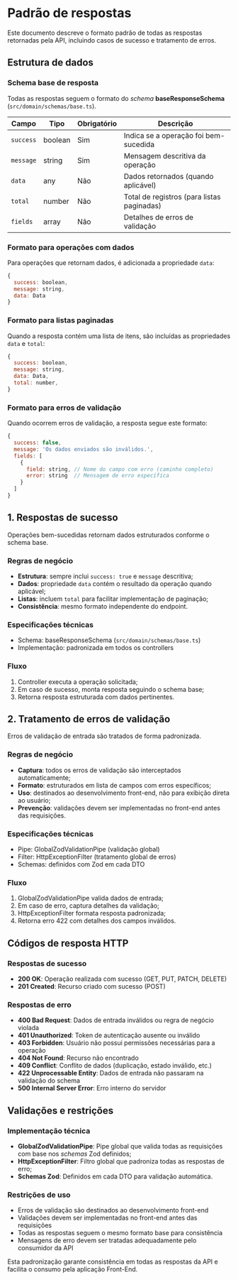 # Padrão de respostas

Este documento descreve o formato padrão de todas as respostas retornadas pela API, incluindo casos de sucesso e tratamento de erros.

## Estrutura de dados

### Schema base de resposta

Todas as respostas seguem o formato do _schema_ **baseResponseSchema** (`src/domain/schemas/base.ts`).

| Campo     | Tipo    | Obrigatório | Descrição                                  |
| --------- | ------- | ----------- | ------------------------------------------ |
| `success` | boolean | Sim         | Indica se a operação foi bem-sucedida      |
| `message` | string  | Sim         | Mensagem descritiva da operação            |
| `data`    | any     | Não         | Dados retornados (quando aplicável)        |
| `total`   | number  | Não         | Total de registros (para listas paginadas) |
| `fields`  | array   | Não         | Detalhes de erros de validação             |

### Formato para operações com dados

Para operações que retornam dados, é adicionada a propriedade `data`:

```js
{
  success: boolean,
  message: string,
  data: Data
}
```

### Formato para listas paginadas

Quando a resposta contém uma lista de itens, são incluídas as propriedades `data` e `total`:

```js
{
  success: boolean,
  message: string,
  data: Data,
  total: number,
}
```

### Formato para erros de validação

Quando ocorrem erros de validação, a resposta segue este formato:

```js
{
  success: false,
  message: 'Os dados enviados são inválidos.',
  fields: [
    {
      field: string, // Nome do campo com erro (caminho completo)
      error: string  // Mensagem de erro específica
    }
  ]
}
```

## 1. Respostas de sucesso

Operações bem-sucedidas retornam dados estruturados conforme o schema base.

### Regras de negócio

- **Estrutura**: sempre inclui `success: true` e `message` descritiva;
- **Dados**: propriedade `data` contém o resultado da operação quando aplicável;
- **Listas**: incluem `total` para facilitar implementação de paginação;
- **Consistência**: mesmo formato independente do endpoint.

### Especificações técnicas

- Schema: baseResponseSchema (`src/domain/schemas/base.ts`)
- Implementação: padronizada em todos os controllers

### Fluxo

1. Controller executa a operação solicitada;
2. Em caso de sucesso, monta resposta seguindo o schema base;
3. Retorna resposta estruturada com dados pertinentes.

## 2. Tratamento de erros de validação

Erros de validação de entrada são tratados de forma padronizada.

### Regras de negócio

- **Captura**: todos os erros de validação são interceptados automaticamente;
- **Formato**: estruturados em lista de campos com erros específicos;
- **Uso**: destinados ao desenvolvimento front-end, não para exibição direta ao usuário;
- **Prevenção**: validações devem ser implementadas no front-end antes das requisições.

### Especificações técnicas

- Pipe: GlobalZodValidationPipe (validação global)
- Filter: HttpExceptionFilter (tratamento global de erros)
- Schemas: definidos com Zod em cada DTO

### Fluxo

1. GlobalZodValidationPipe valida dados de entrada;
2. Em caso de erro, captura detalhes da validação;
3. HttpExceptionFilter formata resposta padronizada;
4. Retorna erro 422 com detalhes dos campos inválidos.

## Códigos de resposta HTTP

### Respostas de sucesso

- **200 OK**: Operação realizada com sucesso (GET, PUT, PATCH, DELETE)
- **201 Created**: Recurso criado com sucesso (POST)

### Respostas de erro

- **400 Bad Request**: Dados de entrada inválidos ou regra de negócio violada
- **401 Unauthorized**: Token de autenticação ausente ou inválido
- **403 Forbidden**: Usuário não possui permissões necessárias para a operação
- **404 Not Found**: Recurso não encontrado
- **409 Conflict**: Conflito de dados (duplicação, estado inválido, etc.)
- **422 Unprocessable Entity**: Dados de entrada não passaram na validação do schema
- **500 Internal Server Error**: Erro interno do servidor

## Validações e restrições

### Implementação técnica

- **GlobalZodValidationPipe**: Pipe global que valida todas as requisições com base nos _schemas_ Zod definidos;
- **HttpExceptionFilter**: Filtro global que padroniza todas as respostas de erro;
- **Schemas Zod**: Definidos em cada DTO para validação automática.

### Restrições de uso

- Erros de validação são destinados ao desenvolvimento front-end
- Validações devem ser implementadas no front-end antes das requisições
- Todas as respostas seguem o mesmo formato base para consistência
- Mensagens de erro devem ser tratadas adequadamente pelo consumidor da API

Esta padronização garante consistência em todas as respostas da API e facilita o consumo pela aplicação Front-End.
